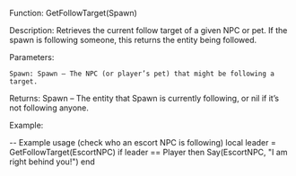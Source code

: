 Function: GetFollowTarget(Spawn)

Description: Retrieves the current follow target of a given NPC or pet. If the spawn is following someone, this returns the entity being followed.

Parameters:

    Spawn: Spawn – The NPC (or player’s pet) that might be following a target.

Returns: Spawn – The entity that Spawn is currently following, or nil if it’s not following anyone.

Example:

-- Example usage (check who an escort NPC is following)
local leader = GetFollowTarget(EscortNPC)
if leader == Player then
    Say(EscortNPC, "I am right behind you!")
end